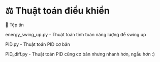 # ⚖️ Thuật toán điều khiển

📁 Tệp tin

energy_swing_up.py - Thuật toán tính toán năng lượng để swing up

PID.py - Thuật toán PID cơ bản

PID_diff.py - Thuật toán PID cũng cơ bản nhưng nhanh hơn, ngầu hơn :)
